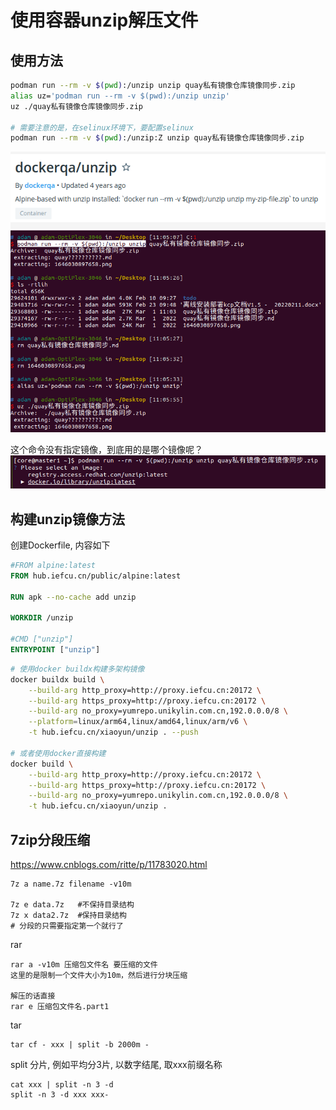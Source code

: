 # 使用容器unzip解压文件

## 使用方法

```bash
podman run --rm -v $(pwd):/unzip unzip quay私有镜像仓库镜像同步.zip
alias uz='podman run --rm -v $(pwd):/unzip unzip'
uz ./quay私有镜像仓库镜像同步.zip

# 需要注意的是，在selinux环境下，要配置selinux
podman run --rm -v $(pwd):/unzip:Z unzip quay私有镜像仓库镜像同步.zip
```

![](2022-03-01-11-21-46.png)
![](2022-03-01-11-10-35.png)

这个命令没有指定镜像，到底用的是哪个镜像呢？
![](2022-03-01-11-27-17.png)


## 构建unzip镜像方法

创建Dockerfile, 内容如下

```dockerfile
#FROM alpine:latest
FROM hub.iefcu.cn/public/alpine:latest

RUN apk --no-cache add unzip

WORKDIR /unzip

#CMD ["unzip"]
ENTRYPOINT ["unzip"]
```

```bash
# 使用docker buildx构建多架构镜像
docker buildx build \
    --build-arg http_proxy=http://proxy.iefcu.cn:20172 \
    --build-arg https_proxy=http://proxy.iefcu.cn:20172 \
    --build-arg no_proxy=yumrepo.unikylin.com.cn,192.0.0.0/8 \
    --platform=linux/arm64,linux/amd64,linux/arm/v6 \
    -t hub.iefcu.cn/xiaoyun/unzip . --push

# 或者使用docker直接构建
docker build \
    --build-arg http_proxy=http://proxy.iefcu.cn:20172 \
    --build-arg https_proxy=http://proxy.iefcu.cn:20172 \
    --build-arg no_proxy=yumrepo.unikylin.com.cn,192.0.0.0/8 \
    -t hub.iefcu.cn/xiaoyun/unzip .
```

## 7zip分段压缩

https://www.cnblogs.com/ritte/p/11783020.html

```
7z a name.7z filename -v10m

7z e data.7z   #不保持目录结构
7z x data2.7z  #保持目录结构
# 分段的只需要指定第一个就行了
```

rar
```
rar a -v10m 压缩包文件名 要压缩的文件
这里的是限制一个文件大小为10m，然后进行分块压缩

解压的话直接
rar e 压缩包文件名.part1
```

tar
```
tar cf - xxx | split -b 2000m -
```

split 分片, 例如平均分3片, 以数字结尾, 取xxx前缀名称
```
cat xxx | split -n 3 -d
split -n 3 -d xxx xxx-
```
